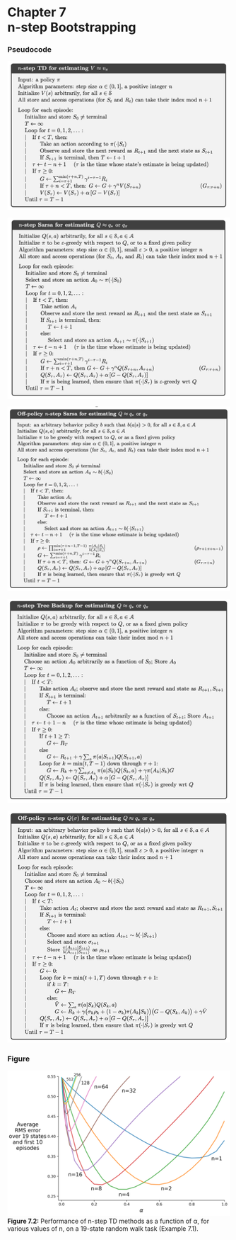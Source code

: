 # Chapter 7<br>n-step Bootstrapping

### Pseudocode
![](chap7.1-n_step_TD.png)

![](chap7.2-n_step_Sarsa.png)

![](chap7.3-off_policy_n_step_Sarsa.png)

![](chap7.5-n_step_tree_backup.png)

![](chap7.6-off_policy_n_step_Q.png)

### Figure
![](fig_7.2_random_walk.png)
**Figure 7.2:** Performance of n-step TD methods as a function of α, for various values of n, on a 19-state random walk task (Example 7.1).
